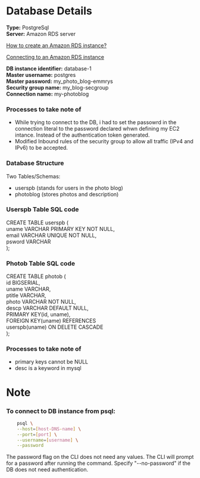 # Database Details

<b>Type:</b> PostgreSql <br>
<b>Server:</b> Amazon RDS server <br>

<p>
<a href="https://docs.aws.amazon.com/AmazonRDS/latest/UserGuide/USER_CreateDBInstance.html">How to create an Amazon RDS instance?</a></p>

<p>
<a href="https://docs.aws.amazon.com/AmazonRDS/latest/UserGuide/CHAP_CommonTasks.Connect.html">Connecting to an Amazon RDS instance</a></p>

<b>DB instance identifier:</b> database-1 <br>
<b>Master username:</b> postgres <br>
<b>Master password:</b> my_photo_blog-emmrys <br>
<b>Security group name:</b> my_blog-secgroup <br>
<b>Connection name:</b> my-photoblog <br>

<h3>Processes to take note of </h3>

<ul>
<li>While trying to connect to the DB, i had to set the passowrd in the connection literal to the password declared whwn defining my EC2 intance. Instead of the authentication token generated.

<li>Modified Inbound rules of the security group to allow all traffic (IPv4 and IPv6) to be accepted.
</ul>

<h3>Database Structure</h3>

Two Tables/Schemas: 
<ul>
    <li> userspb (stands for users in the photo blog)
    <li> photoblog (stores photos and description)
</ul>

<h3>Userspb Table SQL code</h3>

CREATE TABLE userspb ( <br>
    uname VARCHAR PRIMARY KEY NOT NULL, <br>
    email VARCHAR UNIQUE NOT NULL, <br>
    psword VARCHAR <br>
); <br>

<h3>Photob Table SQL code</h3>

CREATE TABLE photob ( <br>
    id BIGSERIAL, <br>
    uname VARCHAR, <br>
    ptitle VARCHAR, <br>
    photo VARCHAR NOT NULL, <br>
    descp VARCHAR DEFAULT NULL, <br>
    PRIMARY KEY(id, uname), <br>
    FOREIGN KEY(uname) REFERENCES <br> userspb(uname) ON DELETE CASCADE <br>
); <br>

<h3>Processes to take note of </h3>
<ul>
    <li> primary keys cannot be NULL
    <li> desc is a keyword in mysql
</ul>

# Note

<h3>To connect to DB instance from psql:</h3>

```bash
    psql \
    --host=[host-DNS-name] \
    --port=[port] \
    --username=[username] \
    --password 
```

The password flag on the CLI does not need any values. The CLI will prompt for a password after running the command. Specify "--no-password" if the DB does not need authentication.
